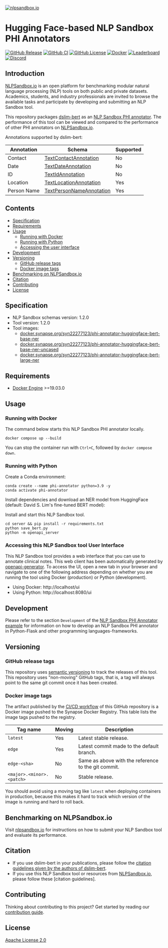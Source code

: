[![nlpsandbox.io](https://nlpsandbox.github.io/nlpsandbox-themes/banner/Banner@3x.png)](https://nlpsandbox.io)

# Hugging Face-based NLP Sandbox PHI Annotators

[![GitHub Release](https://img.shields.io/github/release/nlpsandbox/phi-annotator-huggingface.svg?include_prereleases&color=94398d&labelColor=555555&logoColor=ffffff&style=for-the-badge&logo=github)](https://github.com/nlpsandbox/phi-annotator-huggingface/releases)
[![GitHub CI](https://img.shields.io/github/workflow/status/nlpsandbox/phi-annotator-huggingface/CI.svg?color=94398d&labelColor=555555&logoColor=ffffff&style=for-the-badge&logo=github)](https://github.com/nlpsandbox/phi-annotator-huggingface/actions)
[![GitHub License](https://img.shields.io/github/license/nlpsandbox/phi-annotator-huggingface.svg?color=94398d&labelColor=555555&logoColor=ffffff&style=for-the-badge&logo=github)](https://github.com/nlpsandbox/phi-annotator-huggingface/blob/main/LICENSE)
[![Docker](https://img.shields.io/badge/docker-blue.svg?color=94398d&labelColor=555555&logoColor=ffffff&style=for-the-badge&label=nlpsandbox&logo=data:image/svg%2bxml;base64,PHN2ZyByb2xlPSJpbWciIHZpZXdCb3g9IjAgMCAyNCAyNCIgeG1sbnM9Imh0dHA6Ly93d3cudzMub3JnLzIwMDAvc3ZnIj48cGF0aCBkPSJtMy4yIDcuOS0xLjctMXYxMS40bDkuOSA1LjdWMTIuNkw1LjYgOS4zIDMuMiA3Ljl6bTE3LjEtMS4zIDEuNS0uOUwxMiAwIDIuMiA1LjdsMi42IDEuNS4xLjEgMS43IDEgNS41IDMuMiA1LjEtMyAzLjEtMS45ek0xMiA5LjUgOS4zIDcuOSA3LjQgNi44bC0xLjctMS0uMS0uMWgtLjFMMTIgMS45bDYuNSAzLjhMMTYuMyA3IDEyIDkuNXptOC44LTEuNi0yLjQgMS40LS41LjItNS4zIDMuMVYyNGw5LjktNS43VjYuOWwtMS43IDF6IiBmaWxsPSIjZmZmIi8+PC9zdmc+)](https://www.synapse.org/#!Synapse:syn22277123/docker/ "Get the Docker image of this tool on NLPSandbox.io")
[![Leaderboard](https://img.shields.io/badge/leaderboard-blue.svg?color=94398d&labelColor=555555&logoColor=ffffff&style=for-the-badge&label=nlpsandbox&logo=data:image/svg%2bxml;base64,PHN2ZyByb2xlPSJpbWciIHZpZXdCb3g9IjAgMCAyNCAyNCIgeG1sbnM9Imh0dHA6Ly93d3cudzMub3JnLzIwMDAvc3ZnIj48cGF0aCBkPSJtMy4yIDcuOS0xLjctMXYxMS40bDkuOSA1LjdWMTIuNkw1LjYgOS4zIDMuMiA3Ljl6bTE3LjEtMS4zIDEuNS0uOUwxMiAwIDIuMiA1LjdsMi42IDEuNS4xLjEgMS43IDEgNS41IDMuMiA1LjEtMyAzLjEtMS45ek0xMiA5LjUgOS4zIDcuOSA3LjQgNi44bC0xLjctMS0uMS0uMWgtLjFMMTIgMS45bDYuNSAzLjhMMTYuMyA3IDEyIDkuNXptOC44LTEuNi0yLjQgMS40LS41LjItNS4zIDMuMVYyNGw5LjktNS43VjYuOWwtMS43IDF6IiBmaWxsPSIjZmZmIi8+PC9zdmc+)](https://www.synapse.org/#!Synapse:syn22277123/wiki/608544 "View the performance of this tool on NLPSandbox.io")
[![Discord](https://img.shields.io/discord/770484164393828373.svg?color=94398d&labelColor=555555&logoColor=ffffff&style=for-the-badge&label=Discord&logo=discord)](https://nlpsandbox.io/discord "Realtime support / chat with the community and the team")

## Introduction

[NLPSandbox.io] is an open platform for benchmarking modular natural language
processing (NLP) tools on both public and private datasets. Academics, students,
and industry professionals are invited to browse the available tasks and
participate by developing and submitting an NLP Sandbox tool.

This repository packages [dslim-bert] as an [NLP Sandbox PHI annotator]. The
performance of this tool can be viewed and compared to the performance of other
PHI annotators on [NLPSandbox.io].

Annotations supported by dslim-bert:

Annotation  | Schema                     | Supported
------------|----------------------------|----------
Contact     | [TextContactAnnotation]    | No
Date        | [TextDateAnnotation]       | No
ID          | [TextIdAnnotation]         | No
Location    | [TextLocationAnnotation]   | Yes
Person Name | [TextPersonNameAnnotation] | Yes

## Contents

- [Specification](#Specification)
- [Requirements](#Requirements)
- [Usage](#Usage)
  - [Running with Docker](#Running-with-Docker)
  - [Running with Python](#Running-with-Python)
  - [Accessing the user interface](#Accessing-the-user-interface)
- [Development](#Development)
- [Versioning](#Versioning)
  - [GitHub release tags](#GitHub-release-tags)
  - [Docker image tags](#Docker-image-tags)
- [Benchmarking on NLPSandbox&#46;io](#Benchmarking-on-NLPSandbox&#46;io)
- [Citation](#Citation)
- [Contributing](#Contributing)
- [License](#License)

## Specification

- NLP Sandbox schemas version: 1.2.0
- Tool version: 1.2.0
- Tool images:
  - [docker.synapse.org/syn22277123/phi-annotator-huggingface-bert-base-ner]
  - [docker.synapse.org/syn22277123/phi-annotator-huggingface-bert-base-ner-uncased]
  - [docker.synapse.org/syn22277123/phi-annotator-huggingface-bert-large-ner]

## Requirements

- [Docker Engine] >=19.03.0

## Usage

### Running with Docker

The command below starts this NLP Sandbox PHI annotator locally.

```console
docker compose up --build
```

You can stop the container run with `Ctrl+C`, followed by `docker compose down`.

### Running with Python

Create a Conda environment:

```console
conda create --name phi-annotator python=3.9 -y
conda activate phi-annotator
```

Install dependencies and download an NER model from HuggingFace (default: David
S. Lim's fine-tuned BERT model):

Install and start this NLP Sandbox tool.

```console
cd server && pip install -r requirements.txt
python save_bert.py
python -m openapi_server
```

### Accessing this NLP Sandbox tool User Interface

This NLP Sandbox tool provides a web interface that you can use to annotate
clinical notes. This web client has been automatically generated by
[openapi-generator]. To access the UI, open a new tab in your browser and
navigate to one of the following address depending on whether you are running
the tool using Docker (production) or Python (development).

- Using Docker: http://localhost/ui
- Using Python: http://localhost:8080/ui

## Development

Please refer to the section `Development` of the [NLP Sandbox PHI Annotator
example] for information on how to develop an NLP Sandbox PHI annotator in
Python-Flask and other programming languages-frameworks.

## Versioning

### GitHub release tags

This repository uses [semantic versioning] to track the releases of this tool.
This repository uses "non-moving" GitHub tags, that is, a tag will always point
to the same git commit once it has been created.

### Docker image tags

The artifact published by the [CI/CD workflow] of this GitHub repository is a
Docker image pushed to the Synapse Docker Registry. This table lists the image
tags pushed to the registry.

| Tag name                    | Moving | Description
|-----------------------------|--------|------------
| `latest`                    | Yes    | Latest stable release.
| `edge`                      | Yes    | Latest commit made to the default branch.
| `edge-<sha>`                | No     | Same as above with the reference to the git commit.
| `<major>.<minor>.<patch>`   | No     | Stable release.

You should avoid using a moving tag like `latest` when deploying containers in
production, because this makes it hard to track which version of the image is
running and hard to roll back.

## Benchmarking on NLPSandbox&#46;io

Visit [nlpsandbox.io] for instructions on how to submit your NLP Sandbox tool
and evaluate its performance.

## Citation

- If you use dslim-bert in your publications, please follow the [citation
  guidelines given by the authors of dslim-bert].
- If you use this NLP Sandbox tool or resources from [NLPSandbox.io], please
  follow these [citation guidelines].

## Contributing

Thinking about contributing to this project? Get started by reading our
[contribution guide].

## License

[Apache License 2.0]

<!-- Links -->

[nlpsandbox.io]: https://www.synapse.org/nlpsandbox
[Synapse.org]: https://synapse.org
[openapi-generator]: https://github.com/OpenAPITools/openapi-generator
[contribution guide]: .github/CONTRIBUTING.md
[Apache License 2.0]: https://github.com/nlpsandbox/phi-annotator-huggingface/blob/main/LICENSE
[Docker Engine]: https://docs.docker.com/engine/install/
[CI/CD workflow]: .github/workflows/ci.yml
[semantic versioning]: https://semver.org/
[dslim-bert]: https://huggingface.co/dslim/bert-base-NER
[NLP Sandbox PHI annotator]: https://www.synapse.org/#!Synapse:syn22277123/wiki/609134
[docker.synapse.org/syn22277123/phi-annotator-neuroner]: https://www.synapse.org/#!Synapse:syn26056768
[NLP Sandbox PHI Annotator example]: https://github.com/nlpsandbox/phi-annotator-example
[citation guidelines given by the authors of NeuroNER]: https://github.com/Franck-Dernoncourt/NeuroNER#citation
[citation guidelines given by the authors of dslim-bert]: https://huggingface.co/dslim/bert-base-NER#bibtex-entry-and-citation-info
[TextContactAnnotation]: https://github.com/nlpsandbox/nlpsandbox-schemas/blob/main/openapi/commons/components/schemas/TextContactAnnotation.yaml
[TextDateAnnotation]: https://github.com/nlpsandbox/nlpsandbox-schemas/blob/main/openapi/commons/components/schemas/TextDateAnnotation.yaml
[TextIdAnnotation]: https://github.com/nlpsandbox/nlpsandbox-schemas/blob/main/openapi/commons/components/schemas/TextIdAnnotation.yaml
[TextLocationAnnotation]: https://github.com/nlpsandbox/nlpsandbox-schemas/blob/main/openapi/commons/components/schemas/TextLocationAnnotation.yaml
[TextPersonNameAnnotation]: https://github.com/nlpsandbox/nlpsandbox-schemas/blob/main/openapi/commons/components/schemas/TextPersonNameAnnotation.yaml
[docker.synapse.org/syn22277123/phi-annotator-huggingface-bert-base-ner]: https://www.synapse.org/#!Synapse:syn26276938
[docker.synapse.org/syn22277123/phi-annotator-huggingface-bert-base-ner-uncased]: https://www.synapse.org/#!Synapse:syn26276939
[docker.synapse.org/syn22277123/phi-annotator-huggingface-bert-large-ner]: https://www.synapse.org/#!Synapse:syn26276940
